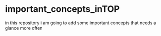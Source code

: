 # important_concepts_inTOP
in this repository i am going to add some important concepts that needs a glance more often
